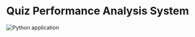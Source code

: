 # Quiz Performance Analysis System

![Python application](https://github.com/kowshik-velaga/Personalized-Quiz-Performance-Analyzer-and-Recommendation-System/workflows/Python%20application/badge.svg) 